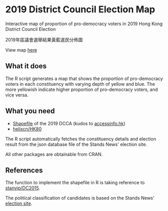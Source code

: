 # 2019 District Council Election Map 
Interactive map of proportion of pro-democracy voters in 2019 Hong Kong District Council Election

2019年區議會選舉結果黃藍選民分佈圖

View map [here](https://elgarteo.github.io/dce_2019/dce_2019.html)

## What it does
The R script generates a map that shows the proportion of pro-democracy voters in each constituency with
varying depth of yellow and blue. The more yellowish indicate higher proportion of pro-democracy voters, and vice versa.

## What you need
* [Shapefile](https://accessinfo.hk/en/request/shapefileshp_for_2019_district_c) of the 2019 DCCA
(kudos to [accessinfo.hk](https://accessinfo.hk))
* [helixcn/HK80](https://github.com/helixcn/HK80)

The R script automatically fetches the constituency details and election result from the json database file of
the Stands News' election site.

All other packages are obtainable from CRAN.

## References
The function to implement the shapefile in R is taking reference to [stanyip/DC2015](https://github.com/stanyip/DC2015).

The political classification of candidates is based on the Stands News' [election site](https://dce2019.thestandnews.com/).
